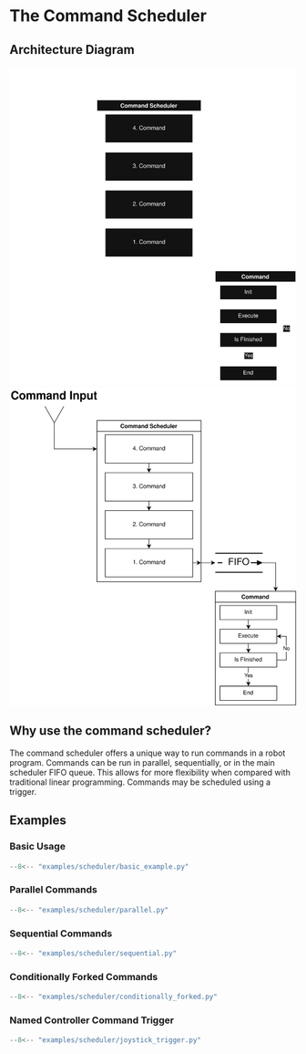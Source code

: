 # The Command Scheduler

## Architecture Diagram

![scheduler-diagram-dark.svg](media/scheduler-diagram-dark.svg#only-dark)
![scheduler-diagram-light.svg](media/scheduler-diagram-light.svg#only-light)

## Why use the command scheduler?

The command scheduler offers a unique way to run commands in a robot program. 
Commands can be run in parallel, sequentially, or in the main scheduler FIFO queue.
This allows for more flexibility when compared with traditional linear programming.
Commands may be scheduled using a trigger.

## Examples

### Basic Usage

```python title="examples/scheduler/basic_example.py" linenums="1"
--8<-- "examples/scheduler/basic_example.py"
```

### Parallel Commands

```python title="examples/scheduler/parallel.py" linenums="1"
--8<-- "examples/scheduler/parallel.py"
```

### Sequential Commands

```python title="examples/scheduler/sequential.py" linenums="1"
--8<-- "examples/scheduler/sequential.py"
```

### Conditionally Forked Commands

```python title="examples/scheduler/conditionally_forked.py" linenums="1"
--8<-- "examples/scheduler/conditionally_forked.py"
```

### Named Controller Command Trigger

```python title="examples/scheduler/joystick_trigger.py" linenums="1"
--8<-- "examples/scheduler/joystick_trigger.py"
```
